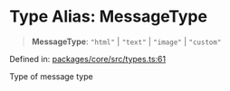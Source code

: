 # Type Alias: MessageType

> **MessageType**: `"html"` \| `"text"` \| `"image"` \| `"custom"`

Defined in: [packages/core/src/types.ts:61](https://github.com/GeoDaCenter/openassistant/blob/0a6a7e7306d75a25dc968b3117f04cb7bd613bec/packages/core/src/types.ts#L61)

Type of message type

